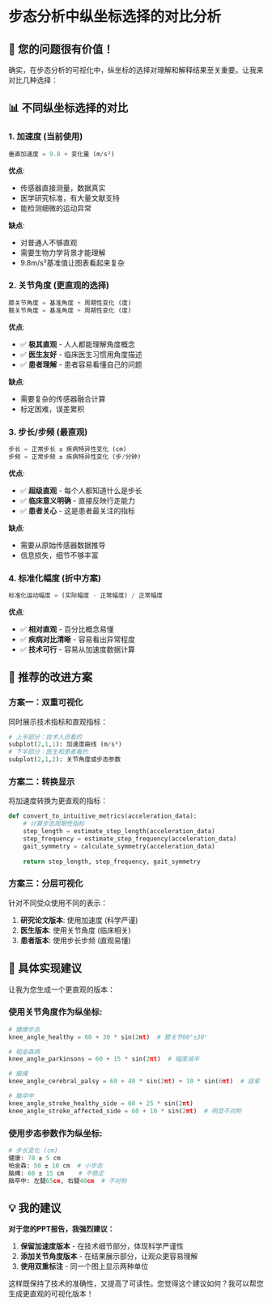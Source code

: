 # 步态分析中纵坐标选择的对比分析

## 🤔 您的问题很有价值！

确实，在步态分析的可视化中，纵坐标的选择对理解和解释结果至关重要。让我来对比几种选择：

## 📊 不同纵坐标选择的对比

### 1. **加速度** (当前使用)
```python
垂直加速度 = 9.8 + 变化量 (m/s²)
```
**优点**:
- 传感器直接测量，数据真实
- 医学研究标准，有大量文献支持
- 能检测细微的运动异常

**缺点**:
- 对普通人不够直观
- 需要生物力学背景才能理解
- 9.8m/s²基准值让图表看起来复杂

### 2. **关节角度** (更直观的选择)
```python
膝关节角度 = 基准角度 + 周期性变化 (度)
髋关节角度 = 基准角度 + 周期性变化 (度)
```
**优点**:
- ✅ **极其直观** - 人人都能理解角度概念
- ✅ **医生友好** - 临床医生习惯用角度描述
- ✅ **患者理解** - 患者容易看懂自己的问题

**缺点**:
- 需要复杂的传感器融合计算
- 标定困难，误差累积

### 3. **步长/步频** (最直观)
```python
步长 = 正常步长 ± 疾病特异性变化 (cm)
步频 = 正常步频 ± 疾病特异性变化 (步/分钟)
```
**优点**:
- ✅ **超级直观** - 每个人都知道什么是步长
- ✅ **临床意义明确** - 直接反映行走能力
- ✅ **患者关心** - 这是患者最关注的指标

**缺点**:
- 需要从原始传感器数据推导
- 信息损失，细节不够丰富

### 4. **标准化幅度** (折中方案)
```python
标准化运动幅度 = (实际幅度 - 正常幅度) / 正常幅度
```
**优点**:
- ✅ **相对直观** - 百分比概念易懂
- ✅ **疾病对比清晰** - 容易看出异常程度
- ✅ **技术可行** - 容易从加速度数据计算

## 🎯 推荐的改进方案

### **方案一：双重可视化**
同时展示技术指标和直观指标：

```python
# 上半部分：技术人员看的
subplot(2,1,1): 加速度曲线 (m/s²)
# 下半部分：医生和患者看的  
subplot(2,1,2): 关节角度或步态参数
```

### **方案二：转换显示**
将加速度转换为更直观的指标：

```python
def convert_to_intuitive_metrics(acceleration_data):
    # 计算步态周期性指标
    step_length = estimate_step_length(acceleration_data)
    step_frequency = estimate_step_frequency(acceleration_data)
    gait_symmetry = calculate_symmetry(acceleration_data)
    
    return step_length, step_frequency, gait_symmetry
```

### **方案三：分层可视化**
针对不同受众使用不同的表示：

1. **研究论文版本**: 使用加速度 (科学严谨)
2. **医生版本**: 使用关节角度 (临床相关)
3. **患者版本**: 使用步长步频 (直观易懂)

## 🔄 具体实现建议

让我为您生成一个更直观的版本：

### **使用关节角度作为纵坐标**:

```python
# 健康步态
knee_angle_healthy = 60 + 30 * sin(2πt)  # 膝关节60°±30°

# 帕金森病
knee_angle_parkinsons = 60 + 15 * sin(2πt)  # 幅度减半

# 脑瘫  
knee_angle_cerebral_palsy = 60 + 40 * sin(2πt) + 10 * sin(6πt)  # 痉挛

# 脑卒中
knee_angle_stroke_healthy_side = 60 + 25 * sin(2πt)
knee_angle_stroke_affected_side = 60 + 10 * sin(2πt)  # 明显不对称
```

### **使用步态参数作为纵坐标**:

```python
# 步长变化 (cm)
健康: 70 ± 5 cm
帕金森: 50 ± 10 cm  # 小步态
脑瘫: 60 ± 15 cm    # 不稳定
脑卒中: 左腿65cm, 右腿40cm  # 不对称
```

## 💡 我的建议

**对于您的PPT报告，我强烈建议：**

1. **保留加速度版本** - 在技术细节部分，体现科学严谨性
2. **添加关节角度版本** - 在结果展示部分，让观众更容易理解
3. **使用双重标注** - 同一个图上显示两种单位

这样既保持了技术的准确性，又提高了可读性。您觉得这个建议如何？我可以帮您生成更直观的可视化版本！
